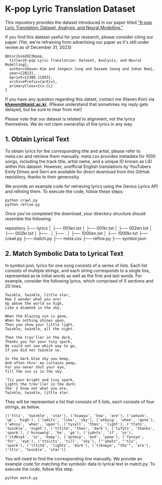 # K-pop Lyric Translation Dataset

This repository provides the dataset introduced in our paper titled ["K-pop Lyric Translation: Dataset, Analysis, and Neural Modelling."](https://arxiv.org/abs/2309.11093)

If you find this dataset useful for your research, please consider citing our paper. (Yet, we're refraining from advertising our paper as it's still under review as of December 31, 2023)

```
@misc{kim2023kpop,
  title={K-pop Lyric Translation: Dataset, Analysis, and Neural Modelling},
  author={Haven Kim and Jongmin Jung and Dasaem Jeong and Juhan Nam},
  year={2023},
  eprint={2309.11093},
  archivePrefix={arXiv},
  primaryClass={cs.CL}
}
```

If you have any question regarding this datset, contact me (Haven Kim) via **khaven@kaist.ac.kr**. (Please understand that sometimes my reply gets delayed, but be sure to hear from me!)

Please note that our dataset is related to alignment, not the lyrics themselves. We do not claim ownership of the lyrics in any way.

## 1. Obtain Lyrical Text
To obtain lyrics for the corresponding title and artist, please refer to meta.csv and retrieve them manually. meta.csv provides metadata for 1000 songs, including the track title, artist name, and a unique ID known as LID within this dataset. However, unofficial English translations by YouTubers Emily Dimes and Serri are available for direct download from this GitHub repository, thanks to their generosity.

We provide an example code for retrieving lyrics using the Genius Lyrics API and refining them. To execute the code, follow these steps:

```
python crawl.py
python refine.py
```

Once you've completed the download, your directory structure should resemble the following:

repository
├── lyrics
│   ├── 001en.txt
│   ├── 001kr.txt
│   ├── 002en.txt
│   ├── 002kr.txt
│   ├── .
│   ├── .
│   ├── 1000en.txt
│   ├── 1000kr.txt
├── crawl.py
├── match.py
├── meta.csv
├── refine.py
├── symbol.json


## 2. Match Symbolic Data to Lyrical Text
In symbol.json, lyrics for one song consists of a series of lists. Each list consists of multiple strings, and each string corresponds to a single line, represented as te initial words as well as the first and last words. For example, consider the following lyrics, which comprised of 5 sections and 20 lines. 
```
Twinkle, twinkle, little star,
How I wonder what you are!
Up above the world so high,
Like a diamond in the sky.

When the blazing sun is gone,
When he nothing shines upon,
Then you show your little light,
Twinkle, twinkle, all the night.

Then the trav'ller in the dark,
Thanks you for your tiny spark,
He could not see which way to go,
If you did not twinkle so.

In the dark blue sky you keep,
And often thro' my curtains peep,
For you never shut your eye,
Till the sun is in the sky.

'Tis your bright and tiny spark,
Lights the trav'ller in the dark:
Tho' I know not what you are,
Twinkle, twinkle, little star.
```

They will be represented a list that consists of 5 lists, each consists of four strings, as below.

```
[('ttls', 'twinkle', 'star'), ('hiwwya', 'how', 'are'), ('uatwsh', 'up', 'high'), ('ladits', 'like', 'sky'), ('wtbsig', 'when', 'gone'), ('whnsu', 'when', 'upon'), ('tysyll', 'then', 'light'), ('ttatn', 'twinkle', 'night'), ('tttitd', 'then', 'dark'), ('tyfyts', 'thanks', 'spark'), ('hcnswwtg', 'he', 'go'), ('iydnts', 'if', 'so'), ('itdbsyk', 'in', 'keep'), ('aotmcp', 'and', 'peep'), ('fynsye', 'for', 'eye'), ('ttsiits', 'till', 'sky'), ("'ybats", "'tis", 'spark'), ('lttitd', 'lights', 'dark'), ('tiknwya', "tho'", 'are'), ('ttls', 'twinkle', 'star')]
```

You will need to find the corresponding line manually. We provide an example code for matching the symbolic data to lyrical text in match.py. To execute the code, follow this step. 

```
python match.py
```
